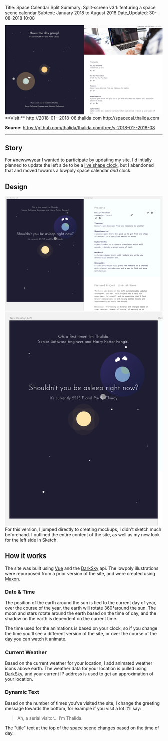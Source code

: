 Title:          Space Calendar Split
Summary:        Split-screen v3.1: featuring a space scene calendar
Subtext:        January 2018 to August 2018
Date_Updated:   30-08-2018 10:08

<img alt="Screenshot of thalida.com: space calendar split version" src="/static/images/posts/meta-history/2018-01--2018-08/screenshot.png" class="img--block">
**Visit:**
http://2018-01--2018-08.thalida.com
http://spacecal.thalida.com

**Source:**
https://github.com/thalida/thalida.com/tree/v-2018-01--2018-08

---

## Story
For [#newwwyear](https://twitter.com/jensimmons/status/943305744123916288) I wanted to participate by updating my site. I'd intially planned to update the left side to be a [live shape clock](/x/meta-timeline/2017-12--2018-01), but I abandoned that and moved towards a lowpoly space calendar _and_ clock.

## Design
<img alt="Mock up of space calendar" src="/static/images/posts/meta-history/2018-01--2018-08/mock.3.png" class="img--block">

<img alt="Mock up of space calendar" src="/static/images/posts/meta-history/2018-01--2018-08/mock.2.png" class="img--block">
For this version, I jumped directly to creating mockups, I didn't sketch much beforehand. I outlined the entire content of the site, as well as my new look for the left side in Sketch.

## How it works
The site was built using [Vue](https://vuejs.org/) and the [DarkSky](https://darksky.net/poweredby/) api. The lowpoly illustrations were repurposed from a prior version of the site, and were created using [Maxon](https://www.maxon.net/en-us/).

### Date & Time
The position of the earth around the sun is tied to the current day of year, over the course of the year, the earth will rotate 360°around the sun. The moon and stars rotate around the earth based on the time of day, and the shadow on the earth is dependent on the current time.

The time used for the animations is based on your clock, so if you change the time you'll see a different version of the site, or over the course of the day you can watch it animate.

### Current Weather
Based on the current weather for your location, I add animated weather icons above earth. The weather data for your location is pulled using [DarkSky](https://darksky.net/poweredby/), and your current IP address is used to get an approximation of your location.

### Dynamic Text
Based on the number of times you've visited the site, I change the greeting message towards the bottom, for example if you visit a lot it'll say:
> Ah, a serial visitor… I’m Thalida.

The "title" text at the top of the space scene changes based on the time of day.
